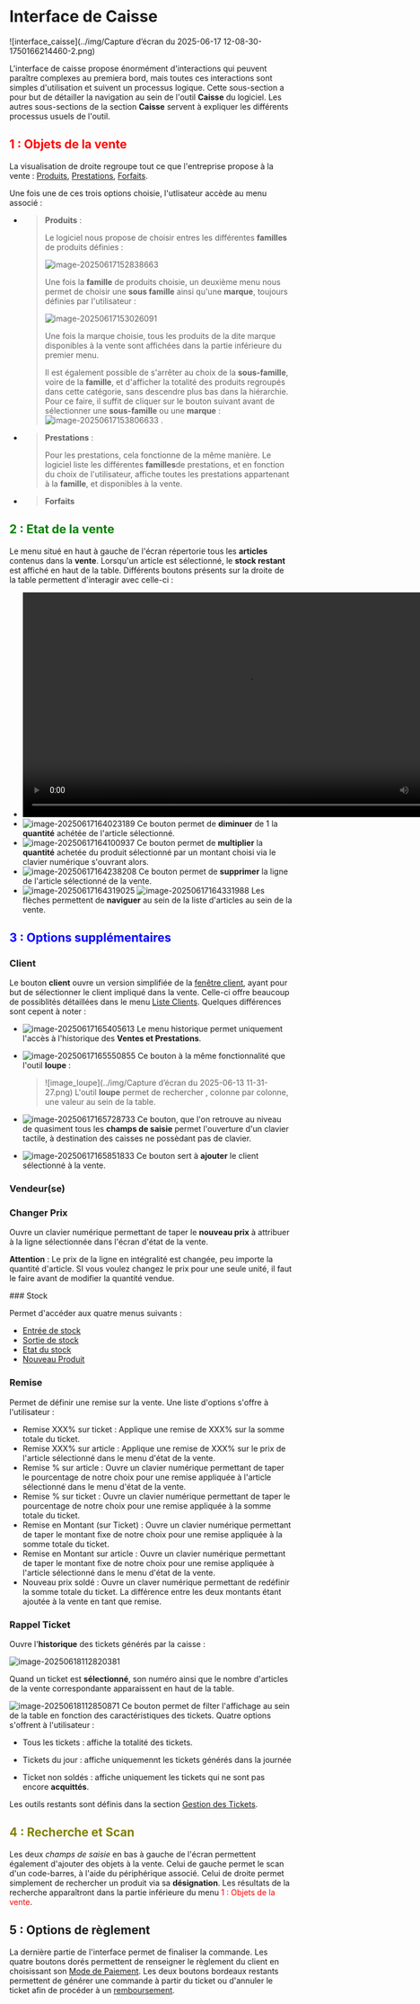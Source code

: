 

# Interface de Caisse

![interface_caisse](../img/Capture d’écran du 2025-06-17 12-08-30-1750166214460-2.png)



L'interface de caisse propose énormément d'interactions qui peuvent paraître complexes au premiera bord, mais toutes ces interactions sont simples d'utilisation et suivent un processus logique. Cette sous-section a pour but de détailler la navigation au sein de l'outil **Caisse** du logiciel. Les autres sous-sections de la section **Caisse** servent à expliquer les différents processus usuels de l'outil.



<h2><font color='red'>1 : Objets de la vente</font></h2>

La visualisation de droite regroupe tout ce que l'entreprise propose à la vente : [Produits](../produits/listeProduits.md), [Prestations](../prestations/listePrestations.md), [Forfaits](../forfaits/listeForfaits.md).

Une fois une de ces trois options choisie, l'utlisateur accède au menu associé : 

- > **Produits** :
  >
  > Le logiciel nous propose de choisir entres les différentes **familles** de produits définies : 
  >
  > ![image-20250617152838663](../img/image-20250617152838663.png)  
  >
  > Une fois la **famille** de produits choisie, un deuxième menu nous permet de choisir une **sous famille** ainsi qu'une **marque**, toujours définies par l'utilisateur : 
  >
  > ![image-20250617153026091](../img/image-20250617153026091.png) 
  >
  > Une fois la marque choisie, tous les produits de la dite marque disponibles à la vente sont affichées dans la partie inférieure du premier menu.
  >
  > Il est également possible de s'arrêter au choix de la **sous-famille**, voire de la **famille**, et d'afficher la totalité des produits regroupés dans cette catégorie, sans descendre plus bas dans la hiérarchie. Pour ce faire, il suffit de cliquer sur le bouton suivant avant de sélectionner une **sous-famille** ou une **marque** :   ![image-20250617153806633](../img/image-20250617153806633.png)  .



- > **Prestations** :
  >
  > Pour les prestations, cela fonctionne de la même manière. Le logiciel liste les différentes **familles**de prestations, et en fonction du choix de l'utilisateur, affiche toutes les prestations appartenant à la **famille**, et disponibles à la vente.



- > **Forfaits**
  >
  > 





<h2><font color='green'>2 : Etat de la vente</font></h2>

Le menu situé en haut à gauche de l'écran répertorie tous les **articles** contenus dans la **vente**. Lorsqu'un article est sélectionné, le **stock restant** est affiché en haut de la table. Différents boutons présents sur la droite de la table permettent d'interagir avec celle-ci :

- <video width="800" controls>
    <source src="../../videos/venteEx.mp4" type="video/mp4">
    Votre navigateur ne supporte pas la balise vidéo.
  </video>
- ![image-20250617164023189](../img/image-20250617164023189.png)  Ce bouton permet de **diminuer** de 1 la **quantité** achétée de l'article sélectionné.
- ![image-20250617164100937](../img/image-20250617164100937.png)  Ce bouton permet de **multiplier** la **quantité** achetée du produit sélectionné par un montant choisi via le clavier numérique s'ouvrant alors.
- ![image-20250617164238208](../img/image-20250617164238208.png)  Ce bouton permet de **supprimer** la ligne de l'article sélectionné de la vente.
- ![image-20250617164319025](../img/image-20250617164319025.png) ![image-20250617164331988](../img/image-20250617164331988.png)  Les flèches permettent de **naviguer** au sein de la liste d'articles au sein de la vente.



<h2><font color='blue'>3 : Options supplémentaires</font></h2>

### Client

Le bouton **client** ouvre un version simplifiée de la [fenêtre client](../client/listeClients.md), ayant pour but de sélectionner le client impliqué dans la vente. Celle-ci offre beaucoup de possiblités détaillées dans le menu [Liste Clients](../client/listeClients.md). Quelques différences sont cepent à noter :

- ![image-20250617165405613](../img/image-20250617165405613.png)  Le menu historique permet uniquement l'accès à l'historique des **Ventes et Prestations**.

- ![image-20250617165550855](../img/image-20250617165550855.png)  Ce bouton à la même fonctionnalité que l'outil **loupe** :

  > ![image_loupe](../img/Capture d’écran du 2025-06-13 11-31-27.png)  L'outil **loupe** permet de rechercher , colonne par colonne, une valeur au sein de la table. 

- ![image-20250617165728733](../img/image-20250617165728733.png)  Ce bouton, que l'on retrouve au niveau de quasiment tous les **champs de saisie** permet l'ouverture d'un clavier tactile, à destination des caisses ne possèdant pas de clavier.

- ![image-20250617165851833](../img/image-20250617165851833.png)  Ce bouton sert à **ajouter** le client sélectionné à la vente.



### Vendeur(se)



### Changer Prix

Ouvre un clavier numérique permettant de taper le **nouveau prix** à attribuer à la ligne sélectionnée dans l'écran d'état de la vente.

**Attention** : Le prix de la ligne en intégralité est changée, peu importe la quantité d'article. SI vous voulez changez le prix pour une seule unité, il faut le faire avant de modifier la quantité vendue.



### Stock

Permet d'accéder aux quatre menus suivants :

- [Entrée de stock](../stock/entreeStock.md)
- [Sortie de stock](../stock/sortieStock.md)
- [Etat du stock](../stock/etatStock.md)
- [Nouveau Produit](../produits/ficheProduits.md)



### Remise

Permet de définir une remise sur la vente. Une liste d'options s'offre à l'utilisateur :

- Remise XXX% sur ticket : Applique une remise de XXX% sur la somme totale du ticket.
- Remise XXX% sur article : Applique une remise de XXX% sur le prix de l'article sélectionné dans le menu d'état de la vente.
- Remise % sur article : Ouvre un clavier numérique permettant de taper le pourcentage de notre choix pour une remise appliquée à l'article sélectionné dans le menu d'état de la vente.
- Remise % sur ticket : Ouvre un clavier numérique permettant de taper le pourcentage de notre choix pour une remise appliquée à la somme totale du ticket.
- Remise en Montant (sur Ticket) : Ouvre un clavier numérique permettant de taper le montant fixe de notre choix pour une remise appliquée à la somme totale du ticket.
- Remise en Montant sur article : Ouvre un clavier numérique permettant de taper le montant fixe de notre choix pour une remise appliquée à l'article sélectionné dans le menu d'état de la vente.
- Nouveau prix soldé : Ouvre un claver numérique permettant de redéfinir la somme totale du ticket. La différence entre les deux montants étant ajoutée à la vente en tant que remise.



### Rappel Ticket

Ouvre l'**historique** des tickets générés par la caisse : 

![image-20250618112820381](../img/image-20250618112820381.png)



Quand un ticket est **sélectionné**, son numéro ainsi que le nombre d'articles de la vente correspondante apparaissent en haut de la table.



![image-20250618112850871](../img/image-20250618112850871.png)  Ce bouton permet de filter l'affichage au sein de la table en fonction des caractéristiques des tickets. Quatre options s'offrent à l'utilisateur : 

- Tous les tickets : affiche la totalité des tickets.

- Tickets du jour : affiche uniquemennt les tickets générés dans la journée

- Ticket non soldés : affiche uniquement les tickets qui ne sont pas encore **acquittés**.




Les outils restants sont définis dans la section [Gestion des Tickets](gestionTickets.md).

<h2><font color='olive'>4 : Recherche et Scan</font></h2>

Les deux _champs de saisie_ en bas à gauche de l'écran permettent également d'ajouter des objets à la vente. Celui de gauche permet le scan d'un code-barres, à l'aide du périphérique associé. Celui de droite permet simplement de rechercher un produit via sa **désignation**. Les résultats de la recherche apparaîtront dans la partie inférieure du menu <font color='red'>1 : Objets de la vente</font>.



<h2>5 : Options de règlement </h2>

 La dernière partie de l'interface permet de finaliser la commande. Les quatre boutons dorés permettent de renseigner le règlement du client en choisissant son [Mode de Paiement](modePaiement.md). Les deux boutons bordeaux restants permettent de générer une commande à partir du ticket ou d'annuler le ticket afin de procéder à un [remboursement](remboursement.md).
